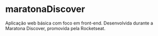 # maratonaDiscover
Aplicação web básica com foco em front-end. Desenvolvida durante a Maratona Discover, promovida pela Rocketseat.
